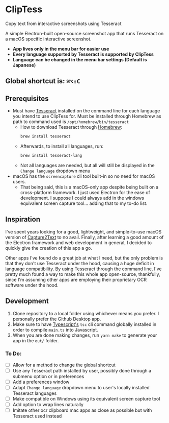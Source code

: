 # ClipTess
Copy text from interactive screenshots using Tesseract

A simple Electron-built open-source screenshot app that runs Tesseract on a macOS specific interactive screenshot.

- **App lives only in the menu bar for easier use**
- **Every language supported by Tesseract is supported by ClipTess**
- **Language can be changed in the menu bar settings (Default is Japanese)**

## Global shortcut is: **`⌘⌥⇧C`**

## Prerequisites
- Must have [Tesseract](https://tesseract-ocr.github.io/tessdoc/Installation.html#macos) installed on the command line for each language you intend to use ClipTess for. Must be installed through Homebrew as path to command used is `/opt/homebrew/bin/tesseract`
  - How to download Tesseract through [Homebrew](https://brew.sh/):
    ```bash
    brew install tesseract
    ```
  - Afterwards, to install all languages, run:
    ```bash
    brew install tesseract-lang 
    ```
  - Not all languages are needed, but all will still be displayed in the `Change language` dropdown menu
- macOS has the `screencapture` cli tool built-in so no need for macOS users.
  - That being said, this is a macOS-only app despite being built on a cross-platform framework. I just used Electron for the ease of development. I suppose I could always add in the windows equivalent screen capture tool... adding that to my to-do list.

## Inspiration
I've spent years looking for a good, lightweight, and simple-to-use macOS version of [Capture2Text](http://capture2text.sourceforge.net/) to no avail.
Finally, after learning a good amount of the Electron framework and web development in general, I decided to quickly give the creation of this app a go.

Other apps I've found do a great job at what I need, but the only problem is that they don't use Tesseract under the hood, causing a huge deficit in language compatibility.
By using Tesseract through the command line, I've pretty much found a way to make this whole app open-source, thankfully, since I'm assuming other apps are employing their proprietary OCR software under the hood.

## Development
1. Clone repository to a local folder using whichever means you prefer. I personally prefer the Github Desktop app.
2. Make sure to have [Typescript's](https://www.typescriptlang.org/download) `tsc` cli command globally installed in order to compile `main.ts` into Javascript.
3. When you are done making changes, run `yarn make` to generate your app in the `out/` folder.

### To Do:
- [ ] Allow for a method to change the global shortcut
- [ ] Use any Tesseract path installed by user, possibly done through a submenu option or in preferences
- [ ] Add a preferences window
- [ ] Adapt `Change language` dropdown menu to user's locally installed Tesseract languages
- [ ] Make compatible on Windows using its equivalent screen capture tool
- [ ] Add option to wrap lines naturally
- [ ] Imitate other ocr clipboard mac apps as close as possible but with Tesseract used instead
